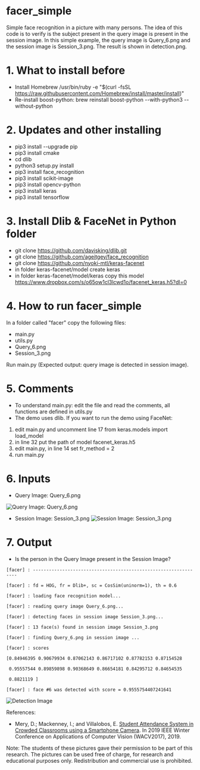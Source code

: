 # facer_simple
Simple face recognition in a picture with many persons. The idea of this code is to verify is the subject present in the query image is present in the session image. In this simple example, the query image is Query_6.png and the session image is Session_3.png. The result is shown in detection.png.

# 1. What to install before
- Install Homebrew
/usr/bin/ruby -e "$(curl -fsSL https://raw.githubusercontent.com/Homebrew/install/master/install)"
- Re-install boost-python:
brew reinstall boost-python --with-python3 --without-python

# 2. Updates and other installing
- pip3 install --upgrade pip
- pip3 install cmake
- cd dlib
- python3 setup.py install
- pip3 install face_recognition
- pip3 install scikit-image
- pip3 install opencv-python
- pip3 install keras
- pip3 install tensorflow

# 3. Install Dlib & FaceNet in Python folder

- git clone https://github.com/davisking/dlib.git
- git clone https://github.com/ageitgey/face_recognition
- git clone https://github.com/nyoki-mtl/keras-facenet
- in folder keras-facenet/model create keras
- in folder keras-facenet/model/keras copy this model
https://www.dropbox.com/s/o65ow1cl3lcwd1o/facenet_keras.h5?dl=0

# 4. How to run facer_simple

In a folder called "facer" copy the following files:
- main.py
- utils.py
- Query_6.png
- Session_3.png

Run main.py (Expected output: query image is detected in session image).

# 5. Comments

- To understand main.py: edit the file and read the comments, all functions are defined in utils.py
- The demo uses dlib. If you want to run the demo using FaceNet:
1) edit main.py and uncomment line 17
from keras.models import load_model
2) in line 32 put the path of model facenet_keras.h5
3) edit main.py, in line 14 set fr_method   = 2
4) run main.py  


# 6. Inputs
- Query Image: Query_6.png

![Query Image: Query_6.png](https://github.com/domingomery/facer_simple/blob/master/Query_6.png)

- Session Image: Session_3.png
![Session Image: Session_3.png](https://github.com/domingomery/facer_simple/blob/master/Session_3.png)

# 7. Output
- Is the person in the Query Image present in the Session Image?

`[facer] : ----------------------------------------------------------------`

`[facer] : fd = HOG, fr = Dlib+, sc = CosSim(uninorm=1), th = 0.6`

`[facer] : loading face recognition model...`

`[facer] : reading query image Query_6.png...`

`[facer] : detecting faces in session image Session_3.png...`

`[facer] : 13 face(s) found in session image Session_3.png`

`[facer] : finding Query_6.png in session image ...`

`[facer] : scores `

`[0.84946395 0.90679934 0.87062143 0.86717102 0.87782153 0.87154528`

` 0.95557544 0.89859898 0.90368649 0.86654181 0.84295712 0.84654535`

` 0.8821119 ]`

`[facer] : face #6 was detected with score = 0.9555754407241641`

![Detection Image](https://github.com/domingomery/facer_simple/blob/master/detection.png)

References:
- Mery, D.; Mackenney, I.; and Villalobos, E. [Student Attendance System in Crowded Classrooms using a Smartphone Camera](http://dmery.sitios.ing.uc.cl/Prints/Conferences/International/2019-WACV.pdf). In 2019 IEEE Winter Conference on Applications of Computer Vision (WACV2017), 2019.

Note: 
The students of these pictures gave their permission to be part of this research. The pictures can be used free of charge, for research and educational purposes only. Redistribution and commercial use is prohibited.




